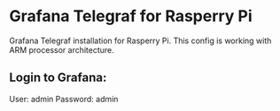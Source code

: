 # Grafana Telegraf for Rasperry Pi

Grafana Telegraf installation for Rasperry Pi. This config is working with ARM processor architecture.

## Login to Grafana:
User: admin
Password: admin
